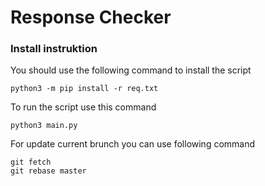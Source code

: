 # Response Checker

### Install instruktion

You should use the following command to install the script

```
python3 -m pip install -r req.txt
```

To run the script use this command
~~~
python3 main.py
~~~

For update current brunch you can use following command

```
git fetch
git rebase master 
```
